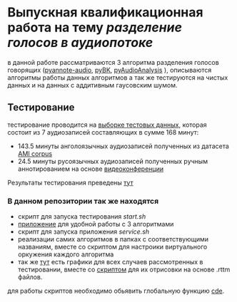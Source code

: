 # Выпускная квалификационная работа на тему *разделение голосов в аудиопотоке*
в данной работе рассматриваются 3 алгоритма разделения голосов говорящих
([pyannote-audio](https://github.com/pyannote/pyannote-audio), 
[pyBK](https://github.com/josepatino/pyBK), [pyAudioAnalysis](https://github.com/tyiannak/pyAudioAnalysis) ), 
описываются алгоритмы работы данных алгоритмов а так же тестируются на 
чистых данных и на данных с аддитивным гаусовским шумом.

## Тестирование
тестирование проводится на [выборке тестовых данных](https://drive.google.com/drive/folders/1rNL12g4kFfQ8wxHe5hpr8vU_pFVovf_I?usp=sharing),
которая состоит из 7 аудиозаписей составляющих в сумме 168 минут:
* 143.5 минуты анголоязычных аудиозаписей полученных из датасета [AMI corpus](https://groups.inf.ed.ac.uk/ami/corpus/)
* 24.5 минуты русоязычных аудиозаписей полученных ручным аннотированием на 
  основе [видеоконференции](https://www.youtube.com/watch?v=o2U1txH5nWE&t=5s)
 
 Результаты тестирования преведены [тут](/show_statistics.ipynb)
 
### В данном репозитории так же находятся
* скрипт для запуска тестирования *start.sh*
* [приложение](/app) для удобной работы с 3 алгоритмами
* скрипт для запуска приложения *service.sh*
* реализации самих алгоритмов в папках с соответствующими названиям, вместе 
  со скриптом для настроики виртуального оркужения каждого алгоритма
* так же [тут](/app/images) есть графики для всех случаев рассмотренных в 
  тестировании, вместе со [скриптом](/app/draw_pic.sh) для их отрисовки на основе .rttm 
  файлов.


для работы скриптов необходимо обьявить глобальную функцию [cde](/cde.sh).
